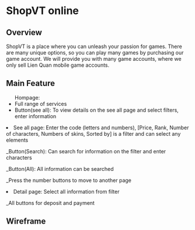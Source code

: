 <h1>ShopVT online</h1> 

<h2>Overview</h2>
ShopVT is a place where you can unleash your passion for games. There are many unique options, so you can play many games by purchasing our game account. We will provide you with many game accounts, where we only sell Lien Quan mobile game accounts.

<h2>Main Feature</h2>
  <ul>Hompage:
    <li>Full range of services</li> 
    <li>Button(see all): To view details on the see all page and select filters, enter information</li>
  </ul>
<li>See all page: Enter the code (letters and numbers), [Price, Rank, Number of characters, Numbers of skins, Sorted by] is a filter and can select any elements
  
_Button(Search): Can search for information on the filter and enter characters

_Button(All): All information can be searched

_Press the number buttons to move to another page</li>
<li>Detail page: Select all information from filter

_All buttons for deposit and payment</li>

<h2>Wireframe</h2>
